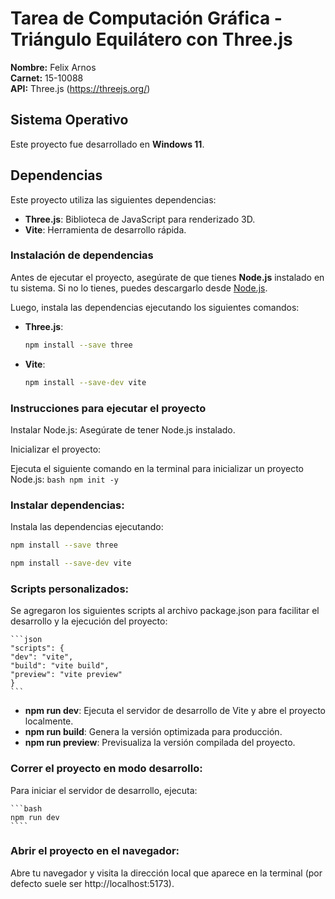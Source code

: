 # Tarea de Computación Gráfica - Triángulo Equilátero con Three.js

**Nombre:** Felix Arnos  
**Carnet:** 15-10088  
**API:** Three.js (https://threejs.org/)

## Sistema Operativo

Este proyecto fue desarrollado en **Windows 11**.

## Dependencias

Este proyecto utiliza las siguientes dependencias:

- **Three.js**: Biblioteca de JavaScript para renderizado 3D.
- **Vite**: Herramienta de desarrollo rápida.

### Instalación de dependencias

Antes de ejecutar el proyecto, asegúrate de que tienes **Node.js** instalado en tu sistema. Si no lo tienes, puedes descargarlo desde [Node.js](https://nodejs.org/).

Luego, instala las dependencias ejecutando los siguientes comandos:

- **Three.js**:

  ```bash
  npm install --save three
  ```
- **Vite**:

  ```bash
  npm install --save-dev vite
  ```

### Instrucciones para ejecutar el proyecto

Instalar Node.js:
Asegúrate de tener Node.js instalado.

Inicializar el proyecto:

Ejecuta el siguiente comando en la terminal para inicializar un proyecto Node.js:
`bash
    npm init -y
    `

### Instalar dependencias:

Instala las dependencias ejecutando:

```bash
npm install --save three
```

```bash
npm install --save-dev vite
```

### Scripts personalizados:

Se agregaron los siguientes scripts al archivo package.json para facilitar el desarrollo y la ejecución del proyecto:

    ```json
    "scripts": {
    "dev": "vite",
    "build": "vite build",
    "preview": "vite preview"
    }
    ```

- **npm run dev**: Ejecuta el servidor de desarrollo de Vite y abre el proyecto localmente.
- **npm run build**: Genera la versión optimizada para producción.
- **npm run preview**: Previsualiza la versión compilada del proyecto.

### Correr el proyecto en modo desarrollo:

Para iniciar el servidor de desarrollo, ejecuta:

    ```bash
    npm run dev
    ````

### Abrir el proyecto en el navegador:

Abre tu navegador y visita la dirección local que aparece en la terminal (por defecto suele ser http://localhost:5173).
